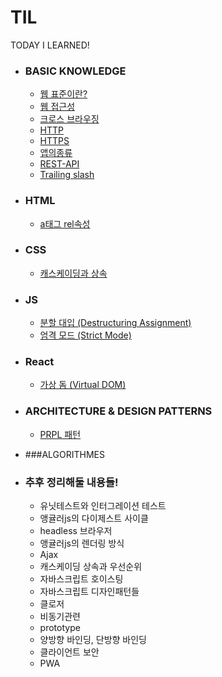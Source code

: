 # TIL

TODAY I LEARNED!




- ### BASIC KNOWLEDGE

  - [웹 표준이란?](https://github.com/jake920220/knowledge/blob/master/Basic-Knowledge/%EC%9B%B9%ED%91%9C%EC%A4%80%EC%97%90%20%EB%8C%80%ED%95%B4.md)
  - [웹 접근성](https://github.com/jake920220/knowledge/blob/master/Basic-Knowledge/%EC%9B%B9%EC%A0%91%EA%B7%BC%EC%84%B1.md)
  - [크로스 브라우징](https://github.com/jake920220/knowledge/blob/master/Basic-Knowledge/%ED%81%AC%EB%A1%9C%EC%8A%A4%EB%B8%8C%EB%9D%BC%EC%9A%B0%EC%A7%95.md)
  - [HTTP](https://github.com/jake920220/knowledge/blob/master/Basic-Knowledge/HTTP.md)
  - [HTTPS](https://github.com/jake920220/knowledge/blob/master/Basic-Knowledge/HTTPS.md)
  - [앱의종류](https://github.com/jake920220/knowledge/blob/master/Basic-Knowledge/%EC%95%B1%EC%9D%98%EC%A2%85%EB%A5%98.md)
  - [REST-API](https://github.com/jake920220/knowledge/blob/master/Basic-Knowledge/REST-API.md)
  - [Trailing slash](https://github.com/jake920220/knowledge/blob/master/Basic-Knowledge/Trailing%20slash.md)

- ### HTML

  - [a태그 rel속성](https://github.com/jake920220/knowledge/blob/master/HTML/a%ED%83%9C%EA%B7%B8%20rel%EC%86%8D%EC%84%B1.md)

- ### CSS


  - [캐스케이딩과 상속](https://github.com/jake920220/TIL/blob/master/CSS/cascading.md)

- ### JS


  - [분할 대입 (Destructuring Assignment)](<https://github.com/jake920220/TIL/blob/master/Javascript/destructuring-assignment.md>)
  - [엄격 모드 (Strict Mode)](https://github.com/jake920220/TIL/blob/master/Javascript/strict-mode.md)


- ### React

  - [가상 돔 (Virtual DOM)](https://github.com/jake920220/TIL/blob/master/React/virtual-dom.md)


- ### ARCHITECTURE & DESIGN PATTERNS

  - [PRPL 패턴](https://github.com/jake920220/TIL/blob/master/Architecture&DesignPatterns/PRPL.md)

- ###ALGORITHMES



- ### 추후 정리해둘 내용들!

  - 유닛테스트와 인터그레이션 테스트
  - 앵귤러js의 다이제스트 사이클
  - headless 브라우저
  - 앵귤러js의 렌더링 방식
  - Ajax
  - 캐스케이딩 상속과 우선순위
  - 자바스크립트 호이스팅
  - 자바스크립트 디자인패턴들
  - 클로저
  - 비동기관련
  - prototype
  - 양방향 바인딩, 단방향 바인딩
  - 클라이언트 보안
  - PWA
